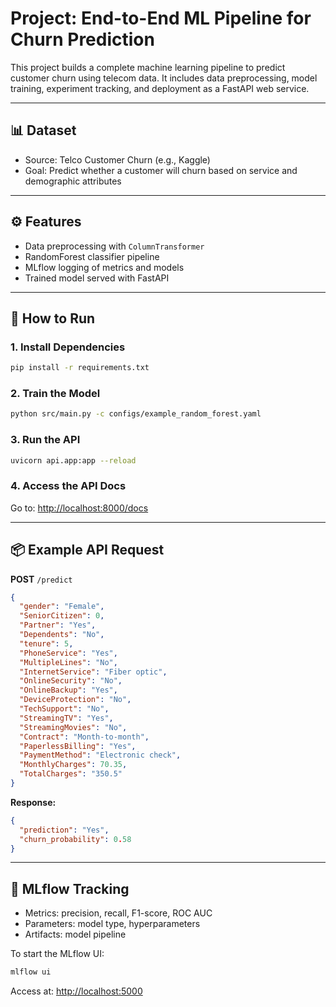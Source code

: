 # Project: End-to-End ML Pipeline for Churn Prediction

This project builds a complete machine learning pipeline to predict customer churn using telecom data. It includes data preprocessing, model training, experiment tracking, and deployment as a FastAPI web service.

---

## 📊 Dataset
- Source: Telco Customer Churn (e.g., Kaggle)
- Goal: Predict whether a customer will churn based on service and demographic attributes

---

## ⚙️ Features
- Data preprocessing with `ColumnTransformer`
- RandomForest classifier pipeline
- MLflow logging of metrics and models
- Trained model served with FastAPI

---

## 🚀 How to Run

### 1. Install Dependencies
```bash
pip install -r requirements.txt
```

### 2. Train the Model
```bash
python src/main.py -c configs/example_random_forest.yaml
```

### 3. Run the API
```bash
uvicorn api.app:app --reload
```

### 4. Access the API Docs
Go to: [http://localhost:8000/docs](http://localhost:8000/docs)

---

## 📦 Example API Request
**POST** `/predict`
```json
{
  "gender": "Female",
  "SeniorCitizen": 0,
  "Partner": "Yes",
  "Dependents": "No",
  "tenure": 5,
  "PhoneService": "Yes",
  "MultipleLines": "No",
  "InternetService": "Fiber optic",
  "OnlineSecurity": "No",
  "OnlineBackup": "Yes",
  "DeviceProtection": "No",
  "TechSupport": "No",
  "StreamingTV": "Yes",
  "StreamingMovies": "No",
  "Contract": "Month-to-month",
  "PaperlessBilling": "Yes",
  "PaymentMethod": "Electronic check",
  "MonthlyCharges": 70.35,
  "TotalCharges": "350.5"
}
```

**Response:**
```json
{
  "prediction": "Yes",
  "churn_probability": 0.58
}
```

---

## 🧪 MLflow Tracking
- Metrics: precision, recall, F1-score, ROC AUC
- Parameters: model type, hyperparameters
- Artifacts: model pipeline

To start the MLflow UI:
```bash
mlflow ui
```
Access at: [http://localhost:5000](http://localhost:5000)
